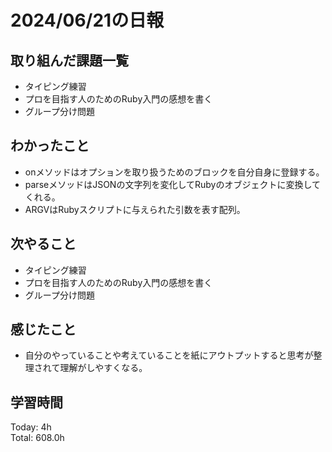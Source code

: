 # 2024/06/21の日報
## 取り組んだ課題一覧
* タイピング練習
*  プロを目指す人のためのRuby入門の感想を書く
*  グループ分け問題
## わかったこと
* onメソッドはオプションを取り扱うためのブロックを自分自身に登録する。
* parseメソッドはJSONの文字列を変化してRubyのオブジェクトに変換してくれる。
* ARGVはRubyスクリプトに与えられた引数を表す配列。
## 次やること
* タイピング練習
* プロを目指す人のためのRuby入門の感想を書く
* グループ分け問題
## 感じたこと
*  自分のやっていることや考えていることを紙にアウトプットすると思考が整理されて理解がしやすくなる。
## 学習時間
Today: 4h<br>
Total: 608.0h
